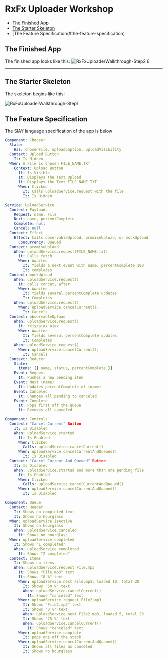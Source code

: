 # RxFx Uploader Workshop

- [The Finished App](#the-finished-app)
- [The Starter Skeleton](#the-starter-skeleton)
- [The Feature Specification(#the-feature-specification)
 
## The Finished App
The finished app looks like this: 
![RxFxUploaderWalkthrough-Step2 6](https://user-images.githubusercontent.com/24406/223446629-e6cbcc48-c5c1-485f-8170-1137a3ea61f5.gif)

---
## The Starter Skeleton
The skeleton begins like this:

![RxFxUploaderWalkthrough-Step1](https://user-images.githubusercontent.com/24406/223446498-f7911e23-16cd-4b8d-a19a-540965352e31.gif)

## The Feature Specification
The SlAY language specification of the app is below

```yaml
Component: Chooser
  State:
    Has: chosenFile, uploadCaption, uploadVisibility
  Context: Upload Button
    It: Is Hidden
  When: A File is Chosen FILE_NAME.TXT
    Context: Upload Button
      It: Is Visible
      It: Displays the Text Upload
      It: Displays the Text FILE_NAME.TXT
      When: Clicked
        It: Calls uploadService.request with the file
        It: Is Hidden

Service: UploadService
  Context: Payloads
    Request: name, File
    Next: name, percentComplete
    Complete: null
    Cancel: null
  Context: Effect
    Effect: Calls observableUpload, promiseUpload, or mockUpload
      Concurrency: Queued
  Context: promiseUpload
    When: uploadService.request(FILE_NAME.txt)
      It: Calls fetch
      When: Awaited
        It: Yields a next event with name, percentComplete 100
        It: completes
  Context: mockUpload
    When: uploadService.request()
      It: calls concat, after
      When: Awaited
        It: Yields several percentComplete updates
        It: Completes
    When: uploadService.request()
      When: uploadService.cancelCurrent();
        It: Cancels
  Context: observableUpload
    When: uploadService.request()
      It: rxjs/ajax ajax
      When: Awaited
        It: Yields several percentComplete updates
        It: Completes
    When: uploadService.request()
      When: uploadService.cancelCurrent();
        It: Cancels
  Context: Reducer
    State:
      items: [{ name, status, percentComplete }]
    Event: Request
      It: Pushes a new pending item
    Event: Next (name)
      It: Updates percentComplete of (name)
    Event: Canceled
      It: Changes all pending to canceled
    Event: Complete
      It: Pops first off the queue
      It: Removes all canceled

Component: Controls
  Context: "Cancel Current" Button
    It: Is Disabled
    When: uploadService.started
      It: Is Enabled
      When: Clicked
        Calls: uploadService.cancelCurrent()
      When: uploadService.cancelCurrentAndQueued()
        It: Is Disabled
  Context: "Cancel Current And Queued" Button
    It: Is Disabled
    When: uploadService.started and more than one pending file
      It: Is Enabled
      When: Clicked
        Calls: uploadService.cancelCurrentAndQueued()
      When: uploadService.cancelCurrentAndQueued()
        It: Is Disabled

Component: Queue
  Context: Header
    It: Shows no completed text
    It: Shows no hourglass
  When: uploadService.isActive
    It: Shows an hourglass
    When: uploadService.canceled
      It: Shows no hourglass
  When: uploadService.completed
    It: Shows "1 completed"
    When: uploadService.completed
      It: Shows "2 completed"
  Context: Items
    It: Shows no items
    When: uploadService.request File.mp3
      It: Shows "File.mp3" text
      It: Shows "0 %" text
      When: uploadService.next File.mp3, loaded 10, total 20
        It: Shows "50 %" text
        When: uploadService.cancelCurrent()
          It: Shows "canceled" text
      When: uploadService.request File2.mp3
        It: Shows "File2.mp3" text
        It: Shows "0 %" text
        When: uploadService.next File2.mp3, loaded 5, total 20
        It: Shows "25 %" text
        When: uploadService.cancelCurrent()
          It: Shows "canceled" text
      When: uploadService.complete
        It: pops one off the stack
      When: uploadService.cancelCurrentAndQueued()
        It: Shows all files as canceled
        It: Shows no hourglass
```
